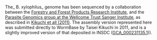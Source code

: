 [//]: # (Created by ./bin/manage_files.pl from ./species/Bursaphelenchus_xylophilus/PRJEA64437/Bursaphelenchus_xylophilus_PRJEA64437.assembly.html on Thu Jun 11 13:43:30 2020)
The_ B. xylophilus_ genome has been sequenced by a collaboration between the [Forestry and Forest Products Research Institute](http://www.ffpri.affrc.go.jp/en/), and the [Parasite Genomics group at the Wellcome Trust Sanger Institute](http://www.sanger.ac.uk/research/projects/parasitegenomics/), as described in [Kikuchi et all (2011)](http://europepmc.org/abstract/MED/21909270). The assembly version represented here was submitted directly to WormBase by Taisei Kikuchi in 2011, and is a slightly improved version of that deposited in INSDC ([GCA_000231135.1](http://www.ncbi.nlm.nih.gov/assembly/GCA_000231135.1))).

